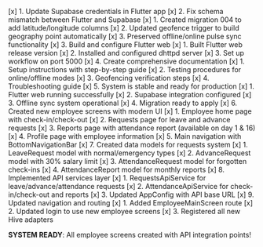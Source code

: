 [x] 1. Update Supabase credentials in Flutter app
[x] 2. Fix schema mismatch between Flutter and Supabase
  [x] 1. Created migration 004 to add latitude/longitude columns
  [x] 2. Updated geofence trigger to build geography point automatically
  [x] 3. Preserved offline/online pulse sync functionality
[x] 3. Build and configure Flutter web
  [x] 1. Built Flutter web release version
  [x] 2. Installed and configured dhttpd server
  [x] 3. Set up workflow on port 5000
[x] 4. Create comprehensive documentation
  [x] 1. Setup instructions with step-by-step guide
  [x] 2. Testing procedures for online/offline modes
  [x] 3. Geofencing verification steps
  [x] 4. Troubleshooting guide
[x] 5. System is stable and ready for production
  [x] 1. Flutter web running successfully
  [x] 2. Supabase integration configured
  [x] 3. Offline sync system operational
  [x] 4. Migration ready to apply
[x] 6. Created new employee screens with modern UI
  [x] 1. Employee home page with check-in/check-out
  [x] 2. Requests page for leave and advance requests
  [x] 3. Reports page with attendance report (available on day 1 & 16)
  [x] 4. Profile page with employee information
  [x] 5. Main navigation with BottomNavigationBar
[x] 7. Created data models for requests system
  [x] 1. LeaveRequest model with normal/emergency types
  [x] 2. AdvanceRequest model with 30% salary limit
  [x] 3. AttendanceRequest model for forgotten check-ins
  [x] 4. AttendanceReport model for monthly reports
[x] 8. Implemented API services layer
  [x] 1. RequestsApiService for leave/advance/attendance requests
  [x] 2. AttendanceApiService for check-in/check-out and reports
  [x] 3. Updated AppConfig with API base URL
[x] 9. Updated navigation and routing
  [x] 1. Added EmployeeMainScreen route
  [x] 2. Updated login to use new employee screens
  [x] 3. Registered all new Hive adapters

**SYSTEM READY**: All employee screens created with API integration points!